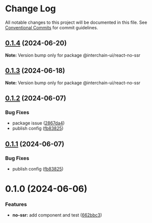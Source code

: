 # Change Log

All notable changes to this project will be documented in this file.
See [Conventional Commits](https://conventionalcommits.org) for commit guidelines.

## [0.1.4](https://github.com/cosmology-tech/interchain-ui/compare/@interchain-ui/react-no-ssr@0.1.3...@interchain-ui/react-no-ssr@0.1.4) (2024-06-20)

**Note:** Version bump only for package @interchain-ui/react-no-ssr

## [0.1.3](https://github.com/cosmology-tech/interchain-ui/compare/@interchain-ui/react-no-ssr@0.1.2...@interchain-ui/react-no-ssr@0.1.3) (2024-06-18)

**Note:** Version bump only for package @interchain-ui/react-no-ssr

## [0.1.2](https://github.com/cosmology-tech/interchain-ui/compare/@interchain-ui/react-no-ssr@0.1.0...@interchain-ui/react-no-ssr@0.1.2) (2024-06-07)

### Bug Fixes

- package issue ([2867da4](https://github.com/cosmology-tech/interchain-ui/commit/2867da41a7574c98ca60a413abee2d13cbea41fa))
- publish config ([fb83825](https://github.com/cosmology-tech/interchain-ui/commit/fb83825d4567f97ecef00d524786027a28d4696e))

## [0.1.1](https://github.com/cosmology-tech/interchain-ui/compare/@interchain-ui/react-no-ssr@0.1.0...@interchain-ui/react-no-ssr@0.1.1) (2024-06-07)

### Bug Fixes

- publish config ([fb83825](https://github.com/cosmology-tech/interchain-ui/commit/fb83825d4567f97ecef00d524786027a28d4696e))

# 0.1.0 (2024-06-06)

### Features

- **no-ssr:** add component and test ([662bbc3](https://github.com/cosmology-tech/interchain-ui/commit/662bbc3e6d52862bebd3703f821e416b39110964))
